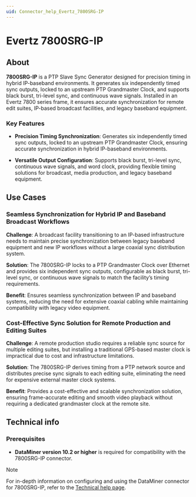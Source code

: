 ```yaml
---
uid: Connector_help_Evertz_7800SRG-IP
---
```


# Evertz 7800SRG-IP

## About

**7800SRG-IP** is a PTP Slave Sync Generator designed for precision timing in hybrid IP-baseband environments. It generates six independently timed sync outputs, locked to an upstream PTP Grandmaster Clock, and supports black burst, tri-level sync, and continuous wave signals. Installed in an Evertz 7800 series frame, it ensures accurate synchronization for remote edit suites, IP-based broadcast facilities, and legacy baseband equipment.

### Key Features

- **Precision Timing Synchronization**: Generates six independently timed sync outputs, locked to an upstream PTP Grandmaster Clock, ensuring accurate synchronization in hybrid IP-baseband environments.

- **Versatile Output Configuration**: Supports black burst, tri-level sync, continuous wave signals, and word clock, providing flexible timing solutions for broadcast, media production, and legacy baseband equipment.

## Use Cases

### Seamless Synchronization for Hybrid IP and Baseband Broadcast Workflows

**Challenge**: A broadcast facility transitioning to an IP-based infrastructure needs to maintain precise synchronization between legacy baseband equipment and new IP workflows without a large coaxial sync distribution system.

**Solution**: The 7800SRG-IP locks to a PTP Grandmaster Clock over Ethernet and provides six independent sync outputs, configurable as black burst, tri-level sync, or continuous wave signals to match the facility’s timing requirements.

**Benefit**: Ensures seamless synchronization between IP and baseband systems, reducing the need for extensive coaxial cabling while maintaining compatibility with legacy video equipment.

### Cost-Effective Sync Solution for Remote Production and Editing Suites

**Challenge**: A remote production studio requires a reliable sync source for multiple editing suites, but installing a traditional GPS-based master clock is impractical due to cost and infrastructure limitations.

**Solution**: The 7800SRG-IP derives timing from a PTP network source and distributes precise sync signals to each editing suite, eliminating the need for expensive external master clock systems.

**Benefit**: Provides a cost-effective and scalable synchronization solution, ensuring frame-accurate editing and smooth video playback without requiring a dedicated grandmaster clock at the remote site.

## Technical info

### Prerequisites

- **DataMiner version 10.2 or higher** is required for compatibility with the 7800SRG-IP connector.

> [!NOTE]
> For in-depth information on configuring and using the DataMiner connector for 7800SRG-IP, refer to the [Technical help page](xref:Connector_help_Evertz_7800SRG-IP_Technical).
